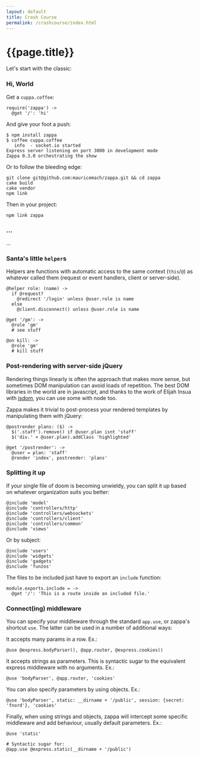 ```yaml
---
layout: default
title: Crash Course
permalink: /crashcourse/index.html
---
```


# {{page.title}}

Let's start with the classic:

### Hi, World

Get a `cuppa.coffee`:

    require('zappa') ->
      @get '/': 'hi'

And give your foot a push:

    $ npm install zappa
    $ coffee cuppa.coffee    
       info  - socket.io started
    Express server listening on port 3000 in development mode
    Zappa 0.3.0 orchestrating the show

Or to follow the bleeding edge:

    git clone git@github.com:mauricemach/zappa.git && cd zappa
    cake build
    cake vendor
    npm link

Then in your project:

    npm link zappa

### ...

...

### Santa's little `helper`s

Helpers are functions with automatic access to the same context (`this`/`@`) as whatever called them (request or event handlers, client or server-side).

    @helper role: (name) ->
      if @request?
        @redirect '/login' unless @user.role is name
      else
        @client.disconnect() unless @user.role is name

    @get '/gm': ->
      @role 'gm'
      # see stuff

    @on kill: ->
      @role 'gm'
      # kill stuff

### Post-rendering with server-side jQuery

Rendering things linearly is often the approach that makes more sense, but sometimes DOM manipulation can avoid loads of repetition. The best DOM libraries in the world are in javascript, and thanks to the work of Elijah Insua with [jsdom](http://jsdom.org/), you can use some with node too.

Zappa makes it trivial to post-process your rendered templates by manipulating them with jQuery:

    @postrender plans: ($) ->
      $('.staff').remove() if @user.plan isnt 'staff'
      $('div.' + @user.plan).addClass 'highlighted'

    @get '/postrender': ->
      @user = plan: 'staff'
      @render 'index', postrender: 'plans'

### Splitting it up

If your single file of doom is becoming unwieldy, you can split it up based on whatever organization suits you better:

    @include 'model'
    @include 'controllers/http'
    @include 'controllers/websockets'
    @include 'controllers/client'
    @include 'controllers/common'
    @include 'views'

Or by subject:

    @include 'users'
    @include 'widgets'
    @include 'gadgets'
    @include 'funzos'
    
The files to be included just have to export an `include` function:

    module.exports.include = ->
      @get '/': 'This is a route inside an included file.'

### Connect(ing) middleware

You can specify your middleware through the standard `app.use`, or zappa's shortcut `use`. The latter can be used in a number of additional ways:

It accepts many params in a row. Ex.:

    @use @express.bodyParser(), @app.router, @express.cookies()

It accepts strings as parameters. This is syntactic sugar to the equivalent express middleware with no arguments. Ex.:

    @use 'bodyParser', @app.router, 'cookies'

You can also specify parameters by using objects. Ex.:

    @use 'bodyParser', static: __dirname + '/public', session: {secret: 'fnord'}, 'cookies'

Finally, when using strings and objects, zappa will intercept some specific middleware and add behaviour, usually default parameters. Ex.:

    @use 'static'
    
    # Syntactic sugar for:
    @app.use @express.static(__dirname + '/public')